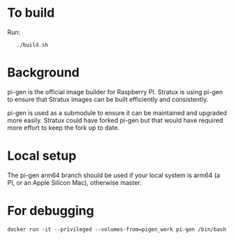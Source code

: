 # To build

Run:
```
   ./build.sh
```

# Background

pi-gen is the official image builder for Raspberry PI. Stratux is using pi-gen to ensure that
Stratux images can be built efficiently and consistently.

pi-gen is used as a submodule to ensure it can be maintained and upgraded more easily. Stratux could have forked
pi-gen but that would have required more effort to keep the fork up to date.


# Local setup

The pi-gen arm64 branch should be used if your local system is arm64 (a PI, or an Apple Silicon Mac), otherwise master.

# For debugging

```
docker run -it --privileged --volumes-from=pigen_work pi-gen /bin/bash
```

